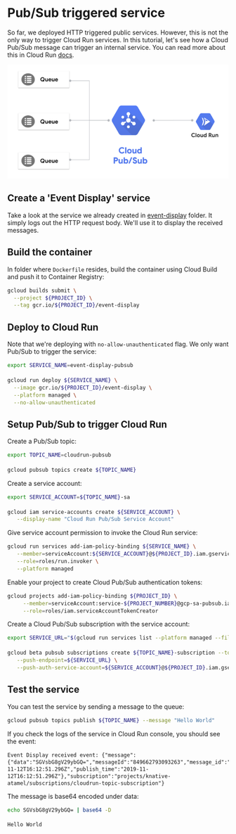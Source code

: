 # Pub/Sub triggered service

So far, we deployed HTTP triggered public services. However, this is not the only way to trigger Cloud Run services. In this tutorial, let's see how a Cloud Pub/Sub message can trigger an internal service. You can read more about this in Cloud Run [docs](https://cloud.google.com/run/docs/events/pubsub-push).

![Cloud Run with Pub/Sub](./images/cloud-run-pubsub.png)

## Create a 'Event Display' service

Take a look at the service we already created in [event-display](../event-display) folder. It simply logs out the HTTP request body. We'll use it to display the received messages.

## Build the container

In folder where `Dockerfile` resides, build the container using Cloud Build and push it to Container Registry:

```bash
gcloud builds submit \
  --project ${PROJECT_ID} \
  --tag gcr.io/${PROJECT_ID}/event-display
```

## Deploy to Cloud Run

Note that we're deploying with `no-allow-unauthenticated` flag. We only want Pub/Sub to trigger the service:

```bash
export SERVICE_NAME=event-display-pubsub

gcloud run deploy ${SERVICE_NAME} \
  --image gcr.io/${PROJECT_ID}/event-display \
  --platform managed \
  --no-allow-unauthenticated
```

## Setup Pub/Sub to trigger Cloud Run

Create a Pub/Sub topic:

```bash
export TOPIC_NAME=cloudrun-pubsub

gcloud pubsub topics create ${TOPIC_NAME}
```

Create a service account:

```bash
export SERVICE_ACCOUNT=${TOPIC_NAME}-sa

gcloud iam service-accounts create ${SERVICE_ACCOUNT} \
   --display-name "Cloud Run Pub/Sub Service Account"
```

Give service account permission to invoke the Cloud Run service:

```bash
gcloud run services add-iam-policy-binding ${SERVICE_NAME} \
   --member=serviceAccount:${SERVICE_ACCOUNT}@${PROJECT_ID}.iam.gserviceaccount.com \
   --role=roles/run.invoker \
   --platform managed
```

Enable your project to create Cloud Pub/Sub authentication tokens:

```bash
gcloud projects add-iam-policy-binding ${PROJECT_ID} \
     --member=serviceAccount:service-${PROJECT_NUMBER}@gcp-sa-pubsub.iam.gserviceaccount.com \
     --role=roles/iam.serviceAccountTokenCreator
```

Create a Cloud Pub/Sub subscription with the service account:

```bash
export SERVICE_URL="$(gcloud run services list --platform managed --filter=${SERVICE_NAME} --format='value(URL)')"

gcloud beta pubsub subscriptions create ${TOPIC_NAME}-subscription --topic ${TOPIC_NAME} \
   --push-endpoint=${SERVICE_URL} \
   --push-auth-service-account=${SERVICE_ACCOUNT}@${PROJECT_ID}.iam.gserviceaccount.com
```

## Test the service

You can test the service by sending a message to the queue: 

```bash
gcloud pubsub topics publish ${TOPIC_NAME} --message "Hello World"
```

If you check the logs of the service in Cloud Run console, you should see the event:

```
Event Display received event: {"message":{"data":"SGVsbG8gV29ybGQ=","messageId":"849662793093263","message_id":"849662793093263","publishTime":"2019-11-12T16:12:51.296Z","publish_time":"2019-11-12T16:12:51.296Z"},"subscription":"projects/knative-atamel/subscriptions/cloudrun-topic-subscription"}
```

The message is base64 encoded under data:

```bash
echo SGVsbG8gV29ybGQ= | base64 -D

Hello World
```